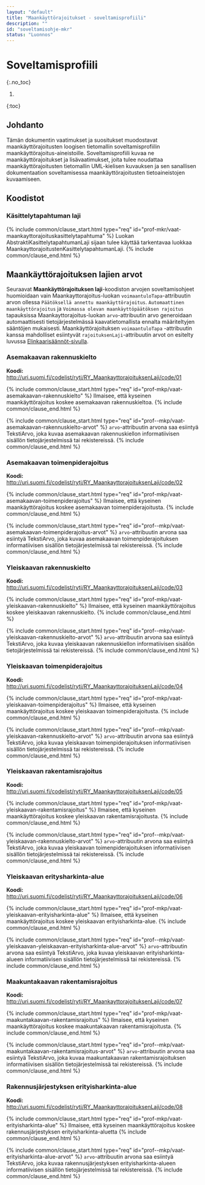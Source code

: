```yaml
---
layout: "default"
title: "Maankäyttörajoitukset - soveltamisprofiili"
description: ""
id: "soveltamisohje-mkr"
status: "Luonnos"
---
```

# Soveltamisprofiili

{:.no_toc}

1. 
{:toc}

## Johdanto

Tämän dokumentin vaatimukset ja suositukset muodostavat maankäyttörajoitusten loogisen tietomallin soveltamisprofiilin maankäyttörajoitus-aineistoille. Soveltamisprofiili kuvaa ne maankäyttörajoitukset ja lisävaatimukset, joita tulee noudattaa maankäyttörajoitusten tietomallin UML-kielisen kuvauksen ja sen sanallisen dokumentaation soveltamisessa maankäyttörajoitusten tietoaineistojen kuvaamiseen.

## Koodistot


### Käsittelytapahtuman laji

<!--Lisää sisäiset linkit vielä -->
{% include common/clause_start.html type="req" id="prof-mkr/vaat-maankayttorajoituskasittelytapahtuma" %}
Luokan AbstraktiKasittelytapahtumanLaji sijaan tulee käyttää tarkentavaa luokkaa MaankayttorajoitustenKasittelytapahtumanLaji.
{% include common/clause_end.html %}

## Maankäyttörajoituksen lajien arvot

Seuraavat **Maankäyttörajoituksen laji**-koodiston arvojen soveltamisohjeet huomioidaan vain Maankayttorajoitus-luokan ```voimaantuloTapa```-attribuutin arvon ollessa ```Päätöksellä annettu maankäyttörajoitus```. ```Automaattinen maankäyttörajoitus``` ja ```Voimassa olevan maankäyttöpäätöksen rajoitus``` tapauksissa Maankayttorajoitus-luokan ```arvo```-attribuutin arvo generoidaan automaattisesti tietojärjestelmässä kaavatietomallista ennalta määriteltyjen sääntöjen mukaisesti. Maankäyttörajoituksen ```voimaantuloTapa``` -attribuutin kanssa mahdolliset esiintyvät ```rajoituksenLaji```-attribuutin arvot on esitelty luvussa [Elinkaarisäännöt-sivulla](https://ym-rakennettu-ymparisto.github.io/maankayttorajoitusten-tietomalli/1.0-dev/looginenmalli/elinkaarisaannot.html#sallitut-maankäyttörajoituksen-voimaantulotavat-maankäyttörajoituksen-lajeille). 


### Asemakaavan rakennuskielto

**Koodi:** http://uri.suomi.fi/codelist/rytj/RY_MaankayttorajoituksenLaji/code/01

<!--Lisää sisäiset linkit vielä -->
{% include common/clause_start.html type="req" id="prof-mkp/vaat-asemakaavan-rakennuskielto" %}
Ilmaisee, että kyseinen maankäyttörajoitus koskee asemakaavan rakennuskieltoa.
{% include common/clause_end.html %}

<!--Lisää sisäiset linkit vielä -->
{% include common/clause_start.html type="req" id="prof--mkp/vaat-asemakaavan-rakennuskielto-arvot" %}
```arvo```-attribuutin arvona saa esiintyä TekstiArvo, joka kuvaa asemakaavan rakennuskiellon informatiivisen sisällön tietojärjestelmissä tai rekistereissä.
{% include common/clause_end.html %}

### Asemakaavan toimenpiderajoitus

**Koodi:** http://uri.suomi.fi/codelist/rytj/RY_MaankayttorajoituksenLaji/code/02

<!--Lisää sisäiset linkit vielä -->
{% include common/clause_start.html type="req" id="prof-mkp/vaat-asemakaavan-toimenpiderajoitus" %}
Ilmaisee, että kyseinen maankäyttörajoitus koskee asemakaavan toimenpiderajoitusta.
{% include common/clause_end.html %}

<!--Lisää sisäiset linkit vielä -->
{% include common/clause_start.html type="req" id="prof--mkp/vaat-asemakaavan-toimenpiderajoitus-arvot" %}
```arvo```-attribuutin arvona saa esiintyä TekstiArvo, joka kuvaa asemakaavan toimenpiderajoituksen informatiivisen sisällön tietojärjestelmissä tai rekistereissä.
{% include common/clause_end.html %}


### Yleiskaavan rakennuskielto

**Koodi:** http://uri.suomi.fi/codelist/rytj/RY_MaankayttorajoituksenLaji/code/03

<!--Lisää sisäiset linkit vielä -->
{% include common/clause_start.html type="req" id="prof-mkp/vaat-yleiskaavan-rakennuskielto" %}
Ilmaisee, että kyseinen maankäyttörajoitus koskee yleiskaavan rakennuskielto.
{% include common/clause_end.html %}

<!--Lisää sisäiset linkit vielä -->
{% include common/clause_start.html type="req" id="prof--mkp/vaat-yleiskaavan-rakennuskielto-arvot" %}
```arvo```-attribuutin arvona saa esiintyä TekstiArvo, joka kuvaa yleiskaavan rakennuskiellon informatiivisen sisällön tietojärjestelmissä tai rekistereissä.
{% include common/clause_end.html %}

### Yleiskaavan toimenpiderajoitus

**Koodi:** http://uri.suomi.fi/codelist/rytj/RY_MaankayttorajoituksenLaji/code/04

<!--Lisää sisäiset linkit vielä -->
{% include common/clause_start.html type="req" id="prof-mkp/vaat-yleiskaavan-toimenpiderajoitus" %}
Ilmaisee, että kyseinen maankäyttörajoitus koskee yleiskaavan toimenpiderajoitusta.
{% include common/clause_end.html %}

<!--Lisää sisäiset linkit vielä -->
{% include common/clause_start.html type="req" id="prof--mkp/vaat-yleiskaavan-rakennuskielto-arvot" %}
```arvo```-attribuutin arvona saa esiintyä TekstiArvo, joka kuvaa yleiskaavan toimenpiderajoituksen informatiivisen sisällön tietojärjestelmissä tai rekistereissä.
{% include common/clause_end.html %}

### Yleiskaavan rakentamisrajoitus

**Koodi:** http://uri.suomi.fi/codelist/rytj/RY_MaankayttorajoituksenLaji/code/05

<!--Lisää sisäiset linkit vielä -->
{% include common/clause_start.html type="req" id="prof-mkp/vaat-yleiskaavan-rakentamisrajoitus" %}
Ilmaisee, että kyseinen maankäyttörajoitus koskee yleiskaavan rakentamisrajoitusta.
{% include common/clause_end.html %}

<!--Lisää sisäiset linkit vielä -->
{% include common/clause_start.html type="req" id="prof--mkp/vaat-yleiskaavan-rakennuskielto-arvot" %}
```arvo```-attribuutin arvona saa esiintyä TekstiArvo, joka kuvaa yleiskaavan toimenpiderajoituksen informatiivisen sisällön tietojärjestelmissä tai rekistereissä.
{% include common/clause_end.html %}

### Yleiskaavan eritysharkinta-alue

**Koodi:** http://uri.suomi.fi/codelist/rytj/RY_MaankayttorajoituksenLaji/code/06

<!--Lisää sisäiset linkit vielä -->
{% include common/clause_start.html type="req" id="prof-mkp/vaat-yleiskaavan-erityisharkinta-alue" %}
Ilmaisee, että kyseinen maankäyttörajoitus koskee yleiskaavan erityisharkinta-alue.
{% include common/clause_end.html %}

<!--Lisää sisäiset linkit vielä -->
{% include common/clause_start.html type="req" id="prof--mkp/vaat-yleiskaavan-yleiskaavan-erityisharkinta-alue-arvot" %}
```arvo```-attribuutin arvona saa esiintyä TekstiArvo, joka kuvaa yleiskaavan erityisharkinta-alueen informatiivisen sisällön tietojärjestelmissä tai rekistereissä.
{% include common/clause_end.html %}

### Maakuntakaavan rakentamisrajoitus

**Koodi:** http://uri.suomi.fi/codelist/rytj/RY_MaankayttorajoituksenLaji/code/07

<!--Lisää sisäiset linkit vielä -->
{% include common/clause_start.html type="req" id="prof-mkp/vaat-maakuntakaavan-rakentamisrajoitus" %}
Ilmaisee, että kyseinen maankäyttörajoitus koskee maakuntakaavan rakentamisrajoitusta.
{% include common/clause_end.html %}

<!--Lisää sisäiset linkit vielä -->
{% include common/clause_start.html type="req" id="prof--mkp/vaat-maakuntakaavan-rakentamisrajoitus-arvot" %}
```arvo```-attribuutin arvona saa esiintyä TekstiArvo, joka kuvaa maakuntakaavan rakentamisrajoituksen informatiivisen sisällön tietojärjestelmissä tai rekistereissä.
{% include common/clause_end.html %}

### Rakennusjärjestyksen erityisharkinta-alue

**Koodi:** http://uri.suomi.fi/codelist/rytj/RY_MaankayttorajoituksenLaji/code/08

<!--Lisää sisäiset linkit vielä -->
{% include common/clause_start.html type="req" id="prof-mkp/vaat-erityisharkinta-alue" %}
Ilmaisee, että kyseinen maankäyttörajoitus koskee rakennusjärjestyksen erityisharkinta-aluetta 
{% include common/clause_end.html %}

<!--Lisää sisäiset linkit vielä -->
{% include common/clause_start.html type="req" id="prof--mkp/vaat-erityisharkinta-alue-arvot" %}
```arvo```-attribuutin arvona saa esiintyä TekstiArvo, joka kuvaa rakennusjärjestyksen erityisharkinta-alueen informatiivisen sisällön tietojärjestelmissä tai rekistereissä.
{% include common/clause_end.html %}
